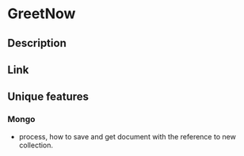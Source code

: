 # GreetNow

## Description

## Link

## Unique features

### Mongo

- process, how to save and get document with the reference to new collection.
